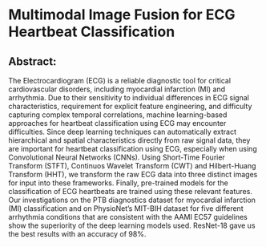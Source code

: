 # Multimodal Image Fusion for ECG Heartbeat Classification

## Abstract:
The Electrocardiogram (ECG) is a reliable diagnostic tool for critical cardiovascular disorders, including myocardial infarction (MI) and arrhythmia. Due to their
sensitivity to individual differences in ECG signal characteristics, requirement for
explicit feature engineering, and difficulty capturing complex temporal correlations,
machine learning-based approaches for heartbeat classification using ECG may
encounter difficulties. Since deep learning techniques can automatically extract
hierarchical and spatial characteristics directly from raw signal data, they are important for heartbeat classification using ECG, especially when using Convolutional
Neural Networks (CNNs). Using Short-Time Fourier Transform (STFT), Continuos
Wavelet Transform (CWT) and Hilbert-Huang Transform (HHT), we transform the
raw ECG data into three distinct images for input into these frameworks. Finally,
pre-trained models for the classification of ECG heartbeats are trained using these
relevant features. Our investigations on the PTB diagnostics dataset for myocardial
infarction (MI) classification and on PhysioNet’s MIT-BIH dataset for five different
arrhythmia conditions that are consistent with the AAMI EC57 guidelines show the
superiority of the deep learning models used. ResNet-18 gave us the best results
with an accuracy of 98%.
